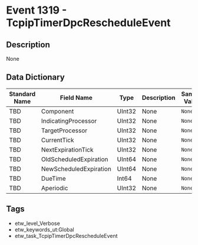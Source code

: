 # Event 1319 - TcpipTimerDpcRescheduleEvent

## Description
None

## Data Dictionary
|Standard Name|Field Name|Type|Description|Sample Value|
|---|---|---|---|---|
|TBD|Component|UInt32|None|`None`|
|TBD|IndicatingProcessor|UInt32|None|`None`|
|TBD|TargetProcessor|UInt32|None|`None`|
|TBD|CurrentTick|UInt32|None|`None`|
|TBD|NextExpirationTick|UInt32|None|`None`|
|TBD|OldScheduledExpiration|UInt64|None|`None`|
|TBD|NewScheduledExpiration|UInt64|None|`None`|
|TBD|DueTime|Int64|None|`None`|
|TBD|Aperiodic|UInt32|None|`None`|

## Tags
* etw_level_Verbose
* etw_keywords_ut:Global
* etw_task_TcpipTimerDpcRescheduleEvent